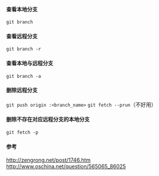 #### 查看本地分支
`git branch`

#### 查看远程分支
`git branch -r`

#### 查看本地与远程分支
`git branch -a`

#### 删除远程分支
`git push origin :<branch_name>`
`git fetch --prun`（不好用）

#### 删除不存在对应远程分支的本地分支
`git fetch -p` 

#### 参考
<http://zengrong.net/post/1746.htm>
<http://www.oschina.net/question/565065_86025>